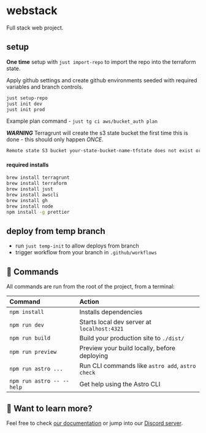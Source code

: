 # webstack

Full stack web project.

## setup

**One time** setup with `just import-repo` to import the repo into the terraform state.

Apply github settings and create github environments seeded with required variables and branch controls.

```sh
just setup-repo
just init dev
just init prod
```

Example plan command - `just tg ci aws/bucket_auth plan`

**_WARNING_**
Terragrunt will create the s3 state bucket the first time this is done - this should only happen _ONCE_.

```sh
Remote state S3 bucket your-state-bucket-name-tfstate does not exist or you dont have permissions to access it. Would you like Terragrunt to create it? (y/n) y
```

#### required installs

```sh
brew install terragrunt
brew install terraform
brew install just
brew install awscli
brew install gh
brew install node
npm install -g prettier
```

## deploy from temp branch

- run `just temp-init` to allow deploys from branch
- trigger workflow from your branch in `.github/workflows`

## 🧞 Commands

All commands are run from the root of the project, from a terminal:

| Command                   | Action                                           |
| :------------------------ | :----------------------------------------------- |
| `npm install`             | Installs dependencies                            |
| `npm run dev`             | Starts local dev server at `localhost:4321`      |
| `npm run build`           | Build your production site to `./dist/`          |
| `npm run preview`         | Preview your build locally, before deploying     |
| `npm run astro ...`       | Run CLI commands like `astro add`, `astro check` |
| `npm run astro -- --help` | Get help using the Astro CLI                     |

## 👀 Want to learn more?

Feel free to check [our documentation](https://docs.astro.build) or jump into our [Discord server](https://astro.build/chat).
